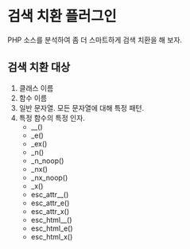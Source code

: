 # 검색 치환 플러그인

PHP 소스를 분석하여 좀 더 스마트하게 검색 치환을 해 보자.

## 검색 치환 대상

1. 클래스 이름
2. 함수 이름
3. 일반 문자열. 모든 문자열에 대해 특정 패턴.
4. 특정 함수의 특정 인자.
   * __()
   * _e()
   * _ex()
   * _n()
   * _n_noop()
   * _nx()
   * _nx_noop()
   * _x()
   * esc_attr__()
   * esc_attr_e()
   * esc_attr_x()
   * esc_html__()
   * esc_html_e()
   * esc_html_x()
